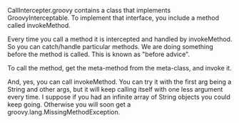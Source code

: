 CallIntercepter.groovy contains a class that implements GroovyInterceptable. To implement that interface, you include a method called invokeMethod.  

Every time you call a method it is intercepted and handled by invokeMethod. So you can catch/handle particular methods. We are doing something before the method is called. This is known as "before advice".   

To call the method, get the meta-method from the meta-class, and invoke it.    

And, yes, you can call invokeMethod. You can try it with the first arg being a String and other args, but it will keep calling itself with one less argument every time. I suppose if you had an infinite array of String objects you could keep going. Otherwise you will soon get a groovy.lang.MissingMethodException.    



